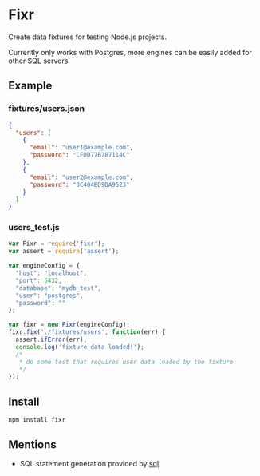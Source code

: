 # Fixr

Create data fixtures for testing Node.js projects.

Currently only works with Postgres, more engines can be easily added for
other SQL servers.

## Example

### fixtures/users.json

```json
{
  "users": [
    {
      "email": "user1@example.com",
      "password": "CFDD77B787114C"
    },
    {
      "email": "user2@example.com",
      "password": "3C404BD9DA9523"
    }
  ]
}
```

### users_test.js

```js
var Fixr = require('fixr');
var assert = require('assert');

var engineConfig = {
  "host": "localhost",
  "port": 5432,
  "database": "mydb_test",
  "user": "postgres",
  "password": ""
};

var fixr = new Fixr(engineConfig);
fixr.fix('./fixtures/users', function(err) {
  assert.ifError(err);
  console.log('fixture data loaded!');
  /*
   * do some test that requires user data loaded by the fixture
   */
});
```

## Install

```
npm install fixr
```

## Mentions
* SQL statement generation provided by [sql](https://github.com/brianc/node-sql)
